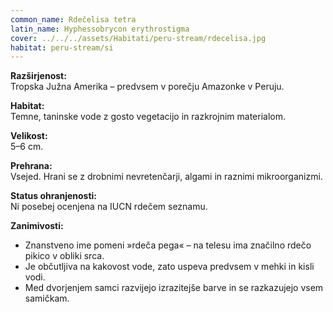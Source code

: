 ```yaml
---
common_name: Rdečelisa tetra
latin_name: Hyphessobrycon erythrostigma
cover: ../../../assets/Habitati/peru-stream/rdecelisa.jpg
habitat: peru-stream/si
---
```

**Razširjenost:**  
Tropska Južna Amerika – predvsem v porečju Amazonke v Peruju.

**Habitat:**  
Temne, taninske vode z gosto vegetacijo in razkrojnim materialom.

**Velikost:**  
5–6 cm.

**Prehrana:**  
Vsejed. Hrani se z drobnimi nevretenčarji, algami in raznimi mikroorganizmi.

**Status ohranjenosti:**  
Ni posebej ocenjena na IUCN rdečem seznamu.

**Zanimivosti:**
- Znanstveno ime pomeni »rdeča pega« – na telesu ima značilno rdečo pikico v obliki srca.
- Je občutljiva na kakovost vode, zato uspeva predvsem v mehki in kisli vodi.
- Med dvorjenjem samci razvijejo izrazitejše barve in se razkazujejo vsem samičkam.
